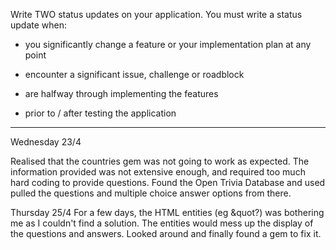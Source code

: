 Write TWO status updates on your application. You must write a status update when:
- you significantly change a feature or your implementation plan at any point

- encounter a significant issue, challenge or roadblock
- are halfway through implementing the features
- prior to / after testing the application


-----------------

Wednesday 23/4

Realised that the countries gem was not going to work as expected. The information provided was not extensive enough, and required too much hard coding to provide questions. Found the Open Trivia Database and used pulled the questions and multiple choice answer options from there. 

Thursday 25/4
For a few days, the HTML entities (eg &quot?) was bothering me as I couldn't find a solution. The entities would mess up the display of the questions and answers. Looked around and finally found a gem to fix it.
